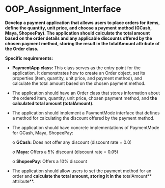 # OOP_Assignment_Interface
**Develop a payment application that allows users to place orders for items, define the quantity, unit price, and choose a payment method (GCash, Maya, ShopeePay). The application should calculate the total amount based on the order details and any applicable discounts offered by the chosen payment method, storing the result in the **totalAmount** attribute of the **Order** class.**

**Specific requirements:**

- **PaymentApp class:** This class serves as the entry point for the application. It demonstrates how to create an Order object, set its properties (item, quantity, unit price, and payment method), and calculate the total amount based on the chosen payment method.

- The application should have an Order class that stores information about the ordered item, quantity, unit price, chosen payment method, and **the calculated total amount (**totalAmount**)**.

- The application should implement a PaymentMode interface that defines a method for calculating the discount offered by the payment method.

- The application should have concrete implementations of PaymentMode for GCash, Maya, ShopeePay:

    o   **GCash:** Does not offer any discount (discount rate = 0.0)

    o   **Maya:** Offers a 5% discount (discount rate = 0.05)

    o   **ShopeePay**: Offers a 10% discount

- The application should allow users to set the payment method for an order and **calculate the total amount, storing it in the** totalAmount** attribute**.
